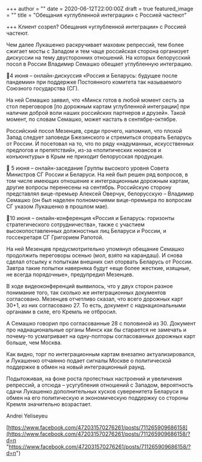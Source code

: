 +++
author = ""
date = 2020-06-12T22:00:00Z
draft = true
featured_image = ""
title = "Обещания «углубленной интеграции» с Россией частеют"

+++
Клиент созрел? Обещания «углубленной интеграции» с Россией частеют.

Чем далее Лукашенко раскручивает маховик репрессий, тем более сжигает мосты с Западом и тем чаще российская сторона организует дискуссии на тему двусторонних отношений. На которых белорусский посол в России Владимир Семашко обещает углубленную интеграцию. 

📍4 июня – онлайн-дискуссия «Россия и Беларусь: будущее после пандемии» при поддержке Постоянного комитета так называемого Союзного государства (СГ).

На ней Семашко заявил, что «Минск готов в любой момент сесть за стол переговоров \[по дорожным картам углубленной интеграции\] при наличии доброй воли наших российских партнеров и друзей». Такой момент, по словам Семашко, может настать в сентябре-октябре. 

Российский посол Мезенцев, среди прочего, напомнил, что плохой Запад следует заповеди Бжезинского и стремиться оторвать Беларусь от России. И посетовал на то, что по ряду «надуманных, искусственных предлогов и препятствий», из-за «политических нюансов и конъюнктуры» в Крым не приходит белорусская продукция.

📍 5 июня – онлайн-заседание Группы высокого уровня Совета Министров СГ России и Беларуси. На ней был решен ряд вопросов, в том числе имеющих отношение к интеграционным дорожным картам, другие вопросы перенесены на сентябрь. Российскую сторону представлял вице-премьер Алексей Оверчук, белорусскую – Владимир Семашко (он был наделен полномочиями вице-премьера по вопросам СГ указом Лукашенко в прошлом мае).

📍10 июня – онлайн-конференция «Россия и Беларусь: горизонты стратегического сотрудничества», также с участием высокопоставленных должностных лиц Беларуси и России, и госсекретаря СГ Григорием Рапотой.

На ней Мезенцев предусмотрительно упомянул обещание Семашко продолжить переговоры осенью (мол, взято на карандаш). И снова сделал отсылку к попыткам внешних сил оторвать Беларусь от России. Завтра такие попытки наверняка будут «еще более жесткие, изящные, не всегда порядочные», предупредил Мезенцев.

В ходе видеоконференций выявилось, что у двух сторон разное понимание того, так сколько же интеграционных документов согласовано. Мезенцев отчетливо сказал, что всего дорожных карт 30+1, из них согласовано 27. То есть, документ с наднациональными органами в силе, его Кремль не отбросил.

А Семашко говорил про согласованные 28 с половиной из 30. Документ про наднациональные органы Минск как бы старается не замечать и почему-то усматривает на одну-полторы согласованных дорожных карт больше, чем Москва. 

Как видно, торг по интеграционным картам внезапно актуализировался, и Лукашенко отчаянно подает сигналы Москве о политической поддержке в обмен на новый интеграционный раунд.

Подытоживая, на фоне роста протестных настроений и увеличения репрессий, а отсюда – усугубления отношений с Западом, вероятность сдачи Лукашенко дополнительных кусков суверенитета Беларуси в обмен на его политическую и экономическую поддержку со стороны Кремля значительно возрастает.  
  
Andrei Yeliseyeu

[https://www.facebook.com/472031570276261/posts/711265909686158](https://www.facebook.com/472031570276261/posts/711265909686158/?d=n "https://www.facebook.com/472031570276261/posts/711265909686158/?d=n")